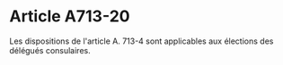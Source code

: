 # Article A713-20

Les dispositions de l'article A. 713-4 sont applicables aux élections des délégués consulaires.
